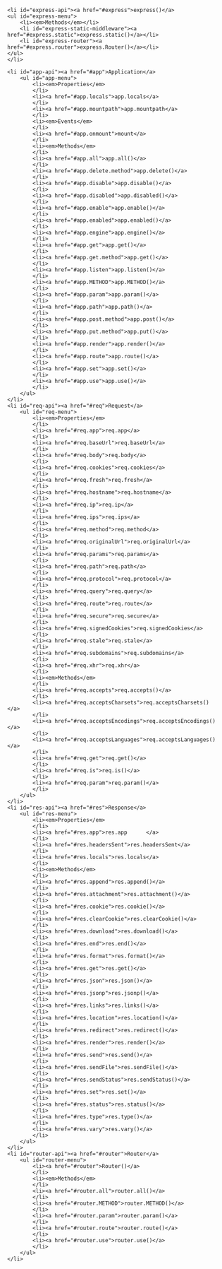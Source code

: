 <ul id="menu">

    <li id="express-api"><a href="#express">express()</a>
    <ul id="express-menu">
        <li><em>Methods</em></li>
        <li id="express-static-middleware"><a href="#express.static">express.static()</a></li>
        <li id="express-router"><a href="#express.router">express.Router()</a></li>
    </ul>
    </li>

    <li id="app-api"><a href="#app">Application</a>
        <ul id="app-menu">
            <li><em>Properties</em>
            </li>
            <li><a href="#app.locals">app.locals</a>
            </li>
            <li><a href="#app.mountpath">app.mountpath</a>
            </li>
            <li><em>Events</em>
            </li>
            <li><a href="#app.onmount">mount</a>
            </li>
            <li><em>Methods</em>
            </li>
            <li><a href="#app.all">app.all()</a>
            </li>
            <li><a href="#app.delete.method">app.delete()</a>
            </li>
            <li><a href="#app.disable">app.disable()</a>
            </li>
            <li><a href="#app.disabled">app.disabled()</a>
            </li>
            <li><a href="#app.enable">app.enable()</a>
            </li>
            <li><a href="#app.enabled">app.enabled()</a>
            </li>
            <li><a href="#app.engine">app.engine()</a>
            </li>
            <li><a href="#app.get">app.get()</a>
            </li>
            <li><a href="#app.get.method">app.get()</a>
            </li>
            <li><a href="#app.listen">app.listen()</a>
            </li>
            <li><a href="#app.METHOD">app.METHOD()</a>
            </li>
            <li><a href="#app.param">app.param()</a>
            </li>
            <li><a href="#app.path">app.path()</a>
            </li>
            <li><a href="#app.post.method">app.post()</a>
            </li>
            <li><a href="#app.put.method">app.put()</a>
            </li>
            <li><a href="#app.render">app.render()</a>
            </li>
            <li><a href="#app.route">app.route()</a>
            </li>
            <li><a href="#app.set">app.set()</a>
            </li>
            <li><a href="#app.use">app.use()</a>
            </li>
        </ul>
    </li>
    <li id="req-api"><a href="#req">Request</a>
        <ul id="req-menu">
            <li><em>Properties</em>
            </li>
            <li><a href="#req.app">req.app</a>
            </li>
            <li><a href="#req.baseUrl">req.baseUrl</a>
            </li>
            <li><a href="#req.body">req.body</a>
            </li>
            <li><a href="#req.cookies">req.cookies</a>
            </li>
            <li><a href="#req.fresh">req.fresh</a>
            </li>
            <li><a href="#req.hostname">req.hostname</a>
            </li>
            <li><a href="#req.ip">req.ip</a>
            </li>
            <li><a href="#req.ips">req.ips</a>
            </li>
            <li><a href="#req.method">req.method</a>
            </li>
            <li><a href="#req.originalUrl">req.originalUrl</a>
            </li>
            <li><a href="#req.params">req.params</a>
            </li>
            <li><a href="#req.path">req.path</a>
            </li>
            <li><a href="#req.protocol">req.protocol</a>
            </li>
            <li><a href="#req.query">req.query</a>
            </li>
            <li><a href="#req.route">req.route</a>
            </li>
            <li><a href="#req.secure">req.secure</a>
            </li>
            <li><a href="#req.signedCookies">req.signedCookies</a>
            </li>
            <li><a href="#req.stale">req.stale</a>
            </li>
            <li><a href="#req.subdomains">req.subdomains</a>
            </li>
            <li><a href="#req.xhr">req.xhr</a>
            </li>
            <li><em>Methods</em>
            </li>
            <li><a href="#req.accepts">req.accepts()</a>
            </li>
            <li><a href="#req.acceptsCharsets">req.acceptsCharsets()</a>
            </li>
            <li><a href="#req.acceptsEncodings">req.acceptsEncodings()</a>
            </li>
            <li><a href="#req.acceptsLanguages">req.acceptsLanguages()</a>
            </li>
            <li><a href="#req.get">req.get()</a>
            </li>
            <li><a href="#req.is">req.is()</a>
            </li>
            <li><a href="#req.param">req.param()</a>
            </li>
        </ul>
    </li>
    <li id="res-api"><a href="#res">Response</a>
        <ul id="res-menu">
            <li><em>Properties</em>
            </li>
            <li><a href="#res.app">res.app      </a>
            </li>
            <li><a href="#res.headersSent">res.headersSent</a>
            </li>
            <li><a href="#res.locals">res.locals</a>
            </li>
            <li><em>Methods</em>
            </li>
            <li><a href="#res.append">res.append()</a>
            </li>
            <li><a href="#res.attachment">res.attachment()</a>
            </li>
            <li><a href="#res.cookie">res.cookie()</a>
            </li>
            <li><a href="#res.clearCookie">res.clearCookie()</a>
            </li>
            <li><a href="#res.download">res.download()</a>
            </li>
            <li><a href="#res.end">res.end()</a>
            </li>
            <li><a href="#res.format">res.format()</a>
            </li>
            <li><a href="#res.get">res.get()</a>
            </li>
            <li><a href="#res.json">res.json()</a>
            </li>
            <li><a href="#res.jsonp">res.jsonp()</a>
            </li>
            <li><a href="#res.links">res.links()</a>
            </li>
            <li><a href="#res.location">res.location()</a>
            </li>
            <li><a href="#res.redirect">res.redirect()</a>
            </li>
            <li><a href="#res.render">res.render()</a>
            </li>
            <li><a href="#res.send">res.send()</a>
            </li>
            <li><a href="#res.sendFile">res.sendFile()</a>
            </li>
            <li><a href="#res.sendStatus">res.sendStatus()</a>
            </li>
            <li><a href="#res.set">res.set()</a>
            </li>
            <li><a href="#res.status">res.status()</a>
            </li>
            <li><a href="#res.type">res.type()</a>
            </li>
            <li><a href="#res.vary">res.vary()</a>
            </li>
        </ul>
    </li>
    <li id="router-api"><a href="#router">Router</a>
        <ul id="router-menu">
            <li><a href="#router">Router()</a>
            </li>
            <li><em>Methods</em>
            </li>
            <li><a href="#router.all">router.all()</a>
            </li>
            <li><a href="#router.METHOD">router.METHOD()</a>
            </li>
            <li><a href="#router.param">router.param()</a>
            </li>
            <li><a href="#router.route">router.route()</a>
            </li>
            <li><a href="#router.use">router.use()</a>
            </li>
        </ul>
    </li>
</ul>
